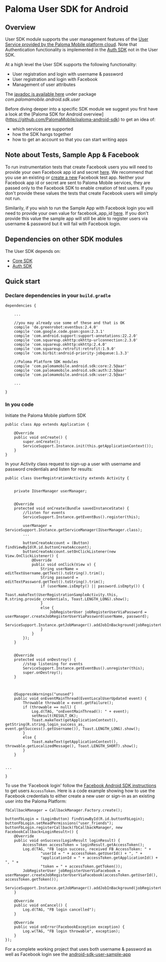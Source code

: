 # Paloma User SDK for Android

## Overview
User SDK module supports the user management features of the [User Service provided by the Paloma Mobile platform cloud](http://54.251.112.144/docs/user-service/index.html#_service_description). 
Note that Authentication functionality is implemented in the [Auth SDK](../palomamobile-android-sdk-auth)
not in the User SDK.

At a high level the User SDK supports the following functionality:

* User registration and login with username & password
* User registration and login with Facebook
* Management of user attributes

The [javadoc is available here](http://palomamobile.github.io/paloma-android-sdk/docs/index.html) under package _com.palomamobile.android.sdk.user_

Before diving deeper into a specific SDK module we suggest you first have a look at the [Paloma SDK for Android overview]
 (https://github.com/PalomaMobile/paloma-android-sdk) to get an idea of:

* which services are supported
* how the SDK hangs together
* how to get an account so that you can start writing apps

## Note about Tests, Sample App & Facebook
To run instrumentation tests that create Facebook users you will need to provide your own Facebook app id and secret [here](./android-sdk-user-library/src/androidTest/res/values/strings.xml).
We recommend that you use an existing or [create a new](https://developers.facebook.com/quickstarts/?platform=android) Facebook test app.
Neither your Facebook app id or secret are sent to Paloma Mobile services, they are passed only to the Facebook SDK to enable
creation of test users. If you don't provide these values the tests that create Facebook users will simply not run.

Similarily, if you wish to run the Sample App with Facebook login you will need to provide your own value 
for facebook_app_id [here](./android-sdk-user-sample-app/src/main/res/values/strings.xml). If you don't provide this 
value the sample app will still be able to register users via username & password but it will fail with Facebook login.  

## Dependencies on other SDK modules
The User SDK depends on:

* [Core SDK](../palomamobile-android-sdk-core)
* [Auth SDK](../palomamobile-android-sdk-auth)


## Quick start

### Declare dependencies in your `build.gradle`

    dependencies {
    
        ...

        //you may already use some of these and that is OK
        compile 'de.greenrobot:eventbus:2.4.0'
        compile 'com.google.code.gson:gson:2.3.1'
        compile 'com.android.support:support-annotations:22.2.0'
        compile 'com.squareup.okhttp:okhttp-urlconnection:2.3.0'
        compile 'com.squareup.okhttp:okhttp:2.4.0'
        compile 'com.squareup.retrofit:retrofit:1.9.0'
        compile 'com.birbit:android-priority-jobqueue:1.3.3'
    
        //Paloma Platform SDK modules
        compile 'com.palomamobile.android.sdk:core:2.5@aar'
        compile 'com.palomamobile.android.sdk:auth:2.5@aar'
        compile 'com.palomamobile.android.sdk:user:2.5@aar'
        
        ...
        
    }


### In you code

Initiate the Paloma Mobile platform SDK


    public class App extends Application {
    
        @Override
        public void onCreate() {
            super.onCreate();
            ServiceSupport.Instance.init(this.getApplicationContext());
        }
    }

In your Activity class request to sign-up a user with username and password credentials and listen for results:


    public class UserRegistrationActivity extends Activity {


        private IUserManager userManager;


        @Override
        protected void onCreate(Bundle savedInstanceState) {
            //listen for events
            ServiceSupport.Instance.getEventBus().register(this);
            
            userManager = ServiceSupport.Instance.getServiceManager(IUserManager.class);
            ...
            
            buttonCreateAccount = (Button) findViewById(R.id.buttonCreateAccount);
            buttonCreateAccount.setOnClickListener(new View.OnClickListener() {
                @Override
                public void onClick(View v) {
                    String userName = editTextUsername.getText().toString().trim();
                    String password = editTextPassword.getText().toString().trim();
                    if (userName.isEmpty() || password.isEmpty()) {
                        Toast.makeText(UserRegistrationSampleActivity.this, R.string.provide_credentials, Toast.LENGTH_LONG).show();
                    }
                    else {
                        JobRegisterUser jobRegisterUserViaPassword = userManager.createJobRegisterUserViaPassword(userName, password);
                        ServiceSupport.Instance.getJobManager().addJobInBackground(jobRegisterUserViaPassword);
                    }
                }
            });
        }
        
        
        @Override
        protected void onDestroy() {
            //stop listening for events
            ServiceSupport.Instance.getEventBus().unregister(this);
            super.onDestroy();
        }
        

        
        @SuppressWarnings("unused")
        public void onEventMainThread(EventLocalUserUpdated event) {
            Throwable throwable = event.getFailure();
            if (throwable == null) {
                Log.d(TAG, "onEventMainThread(): " + event);
                setResult(RESULT_OK);
                Toast.makeText(getApplicationContext(), getString(R.string.login_success_as, event.getSuccess().getUsername()), Toast.LENGTH_LONG).show();
            }
            else {
                Toast.makeText(getApplicationContext(), throwable.getLocalizedMessage(), Toast.LENGTH_SHORT).show();
            }
        }
    
        
    ...
    
    }


To use the 'Facebook login' follow the [Facebook Android SDK instructions](https://developers.facebook.com/docs/facebook-login/android) 
to get users `AccessToken`. Here is a code example showing how to use the Facebook credentials to either create a new 
user or sign-in as an existing user into the Paloma Platform:
 
    fbCallbackManager = CallbackManager.Factory.create();

    buttonFbLogin = (LoginButton) findViewById(R.id.buttonFbLogin);
    buttonFbLogin.setReadPermissions("user_friends");
    buttonFbLogin.registerCallback(fbCallbackManager, new FacebookCallback<LoginResult>() {
        @Override
        public void onSuccess(LoginResult loginResult) {
            AccessToken accessToken = loginResult.getAccessToken();
            Log.d(TAG, "FB login success, received FB AccessToken: " +
                    "userId = " + accessToken.getUserId() + ", " +
                    "applicationId = " + accessToken.getApplicationId() + ", " +
                    "token = " + accessToken.getToken());
            JobRegisterUser jobRegisterUserViaFacebook = userManager.createJobRegisterUserViaFacebook(accessToken.getUserId(), accessToken.getToken());
            ServiceSupport.Instance.getJobManager().addJobInBackground(jobRegisterUserViaFacebook);
        }

        @Override
        public void onCancel() {
            Log.d(TAG, "FB login cancelled");
        }

        @Override
        public void onError(FacebookException exception) {
            Log.w(TAG, "FB login throwable", exception);
        }
    });
     

For a complete working project that uses both username & password as well as Facebook login see the [android-sdk-user-sample-app](../palomamobile-android-sdk-user/android-sdk-user-sample-app)
